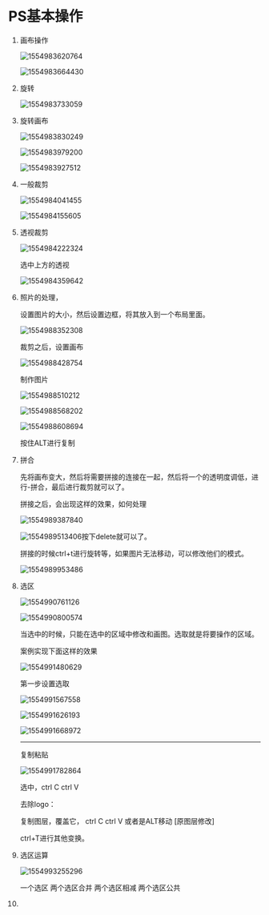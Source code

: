 # PS基本操作

1. 画布操作

   ![1554983620764](笔记图片/1554983620764.png)

   ![1554983664430](笔记图片/1554983664430.png)

2. 旋转

   ![1554983733059](笔记图片/1554983733059.png)

3. 旋转画布

   ![1554983830249](笔记图片/1554983830249.png)

   ![1554983979200](笔记图片/1554983979200.png)

   ![1554983927512](笔记图片/1554983927512.png)

   

4. 一般裁剪

   ![1554984041455](笔记图片/1554984041455.png)

   ![1554984155605](笔记图片/1554984155605.png)

5. 透视裁剪

   ![1554984222324](笔记图片/1554984222324.png)

   选中上方的透视

   ![1554984359642](笔记图片/1554984359642.png)

6. 照片的处理，

   设置图片的大小，然后设置边框，将其放入到一个布局里面。

   ![1554988352308](笔记图片\1554988352308.png)

   裁剪之后，设置画布

   ![1554988428754](笔记图片/1554988428754.png)

   制作图片

   ![1554988510212](笔记图片\1554988510212.png)

   ![1554988568202](笔记图片/1554988568202.png)

   ![1554988608694](笔记图片/1554988608694.png)

   按住ALT进行复制

7. 拼合

   先将画布变大，然后将需要拼接的连接在一起，然后将一个的透明度调低，进行-拼合，最后进行裁剪就可以了。

   拼接之后，会出现这样的效果，如何处理

   ![1554989387840](笔记图片/1554989387840.png)

   ![1554989513406](笔记图片/1554989513406.png)按下delete就可以了。

   拼接的时候ctrl+t进行旋转等，如果图片无法移动，可以修改他们的模式。

   ![1554989953486](笔记图片/1554989953486.png)

8. 选区

   ![1554990761126](笔记图片/1554990761126.png)

   ![1554990800574](笔记图片/1554990800574.png)

   当选中的时候，只能在选中的区域中修改和画图。选取就是将要操作的区域。

   案例实现下面这样的效果

   ![1554991480629](笔记图片/1554991480629.png)

   第一步设置选取

   ![1554991567558](笔记图片/1554991567558.png)

   ![1554991626193](笔记图片/1554991626193.png)

   ![1554991668972](笔记图片/1554991668972.png)

   ---------

   复制粘贴

   ![1554991782864](笔记图片/1554991782864.png)

   选中，ctrl  C  ctrl  V   

   去除logo：

   复制图层，覆盖它， ctrl  C  ctrl  V  或者是ALT移动 [原图层修改]  

   ctrl+T进行其他变换。

9. 选区运算

   ![1554993255296](笔记图片/1554993255296.png)

   一个选区   两个选区合并  两个选区相减   两个选区公共

10. 



